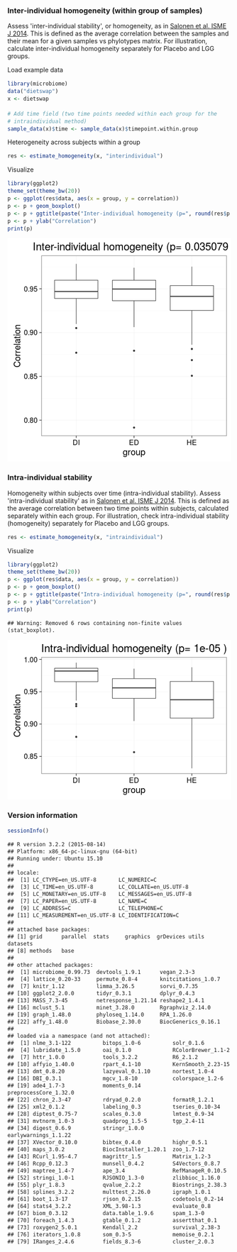 ### Inter-individual homogeneity (within group of samples)

Assess 'inter-individual stability', or homogeneity, as in [Salonen et al. ISME J 2014](http://www.nature.com/ismej/journal/v8/n11/full/ismej201463a.html). This is defined as the average correlation between the samples and their mean for a given samples vs phylotypes matrix. For illustration, calculate inter-individual homogeneity separately for Placebo and LGG groups.

Load example data


```r
library(microbiome)
data("dietswap")
x <- dietswap

# Add time field (two time points needed within each group for the 
# intraindividual method)
sample_data(x)$time <- sample_data(x)$timepoint.within.group
```


Heterogeneity across subjects within a group


```r
res <- estimate_homogeneity(x, "interindividual")
```


Visualize


```r
library(ggplot2)
theme_set(theme_bw(20))
p <- ggplot(res$data, aes(x = group, y = correlation))
p <- p + geom_boxplot()
p <- p + ggtitle(paste("Inter-individual homogeneity (p=", round(res$p.value, 6), ")"))
p <- p + ylab("Correlation")
print(p)
```

![plot of chunk homogeneity-example2d](figure/homogeneity-example2d-1.png)


### Intra-individual stability

Homogeneity within subjects over time (intra-individual stability). Assess 'intra-individual stability' as in [Salonen et al. ISME J 2014](http://www.nature.com/ismej/journal/v8/n11/full/ismej201463a.html). This is defined as the average correlation between two time points within subjects, calculated separately within each group. For illustration, check intra-individual stability (homogeneity) separately for Placebo and LGG groups.


```r
res <- estimate_homogeneity(x, "intraindividual")
```


Visualize


```r
library(ggplot2)
theme_set(theme_bw(20))
p <- ggplot(res$data, aes(x = group, y = correlation))
p <- p + geom_boxplot()
p <- p + ggtitle(paste("Intra-individual homogeneity (p=", round(res$p.value, 6), ")"))
p <- p + ylab("Correlation")
print(p)
```

```
## Warning: Removed 6 rows containing non-finite values (stat_boxplot).
```

![plot of chunk homogeneity-intra](figure/homogeneity-intra-1.png)


### Version information


```r
sessionInfo()
```

```
## R version 3.2.2 (2015-08-14)
## Platform: x86_64-pc-linux-gnu (64-bit)
## Running under: Ubuntu 15.10
## 
## locale:
##  [1] LC_CTYPE=en_US.UTF-8       LC_NUMERIC=C              
##  [3] LC_TIME=en_US.UTF-8        LC_COLLATE=en_US.UTF-8    
##  [5] LC_MONETARY=en_US.UTF-8    LC_MESSAGES=en_US.UTF-8   
##  [7] LC_PAPER=en_US.UTF-8       LC_NAME=C                 
##  [9] LC_ADDRESS=C               LC_TELEPHONE=C            
## [11] LC_MEASUREMENT=en_US.UTF-8 LC_IDENTIFICATION=C       
## 
## attached base packages:
## [1] grid      parallel  stats     graphics  grDevices utils     datasets 
## [8] methods   base     
## 
## other attached packages:
##  [1] microbiome_0.99.73  devtools_1.9.1      vegan_2.3-3        
##  [4] lattice_0.20-33     permute_0.8-4       knitcitations_1.0.7
##  [7] knitr_1.12          limma_3.26.5        sorvi_0.7.35       
## [10] ggplot2_2.0.0       tidyr_0.3.1         dplyr_0.4.3        
## [13] MASS_7.3-45         netresponse_1.21.14 reshape2_1.4.1     
## [16] mclust_5.1          minet_3.28.0        Rgraphviz_2.14.0   
## [19] graph_1.48.0        phyloseq_1.14.0     RPA_1.26.0         
## [22] affy_1.48.0         Biobase_2.30.0      BiocGenerics_0.16.1
## 
## loaded via a namespace (and not attached):
##  [1] nlme_3.1-122          bitops_1.0-6          solr_0.1.6           
##  [4] lubridate_1.5.0       oai_0.1.0             RColorBrewer_1.1-2   
##  [7] httr_1.0.0            tools_3.2.2           R6_2.1.2             
## [10] affyio_1.40.0         rpart_4.1-10          KernSmooth_2.23-15   
## [13] dmt_0.8.20            lazyeval_0.1.10       nortest_1.0-4        
## [16] DBI_0.3.1             mgcv_1.8-10           colorspace_1.2-6     
## [19] ade4_1.7-3            moments_0.14          preprocessCore_1.32.0
## [22] chron_2.3-47          rdryad_0.2.0          formatR_1.2.1        
## [25] xml2_0.1.2            labeling_0.3          tseries_0.10-34      
## [28] diptest_0.75-7        scales_0.3.0          lmtest_0.9-34        
## [31] mvtnorm_1.0-3         quadprog_1.5-5        tgp_2.4-11           
## [34] digest_0.6.9          stringr_1.0.0         earlywarnings_1.1.22 
## [37] XVector_0.10.0        bibtex_0.4.0          highr_0.5.1          
## [40] maps_3.0.2            BiocInstaller_1.20.1  zoo_1.7-12           
## [43] RCurl_1.95-4.7        magrittr_1.5          Matrix_1.2-3         
## [46] Rcpp_0.12.3           munsell_0.4.2         S4Vectors_0.8.7      
## [49] maptree_1.4-7         ape_3.4               RefManageR_0.10.5    
## [52] stringi_1.0-1         RJSONIO_1.3-0         zlibbioc_1.16.0      
## [55] plyr_1.8.3            qvalue_2.2.2          Biostrings_2.38.3    
## [58] splines_3.2.2         multtest_2.26.0       igraph_1.0.1         
## [61] boot_1.3-17           rjson_0.2.15          codetools_0.2-14     
## [64] stats4_3.2.2          XML_3.98-1.3          evaluate_0.8         
## [67] biom_0.3.12           data.table_1.9.6      spam_1.3-0           
## [70] foreach_1.4.3         gtable_0.1.2          assertthat_0.1       
## [73] roxygen2_5.0.1        Kendall_2.2           survival_2.38-3      
## [76] iterators_1.0.8       som_0.3-5             memoise_0.2.1        
## [79] IRanges_2.4.6         fields_8.3-6          cluster_2.0.3
```

